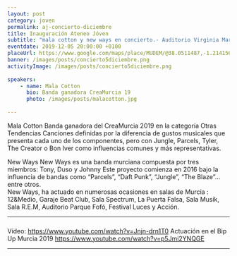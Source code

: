 ```yaml
---
layout: post
category: joven
permalink: aj-concierto-diciembre
title: Inauguración Ateneo Jóven
subtitle: "mala cotton y new ways en concierto.- Auditorio Virginia Martínez del MUDEM de Molina de Segura"
eventdate: 2019-12-05 20:00:00 +0100
placeUrl: https://www.google.com/maps/place/MUDEM/@38.0511487,-1.2141566,15z/data=!4m5!3m4!1s0x0:0xde6031502e1b4fbc!8m2!3d38.0511487!4d-1.2141566
banner: /images/posts/concierto5diciembre.png
activityImage: /images/posts/concierto5diciembre.png
     
speakers:
    - name: Mala Cotton
      bio: Banda ganadora CreaMurcia 19
      photo: /images/posts/malacotton.jpg
   
---
```

Mala Cotton 
Banda ganadora del CreaMurcia 2019 en la categoría Otras Tendencias
Canciones definidas por la diferencia de gustos musicales que presenta cada uno de los componentes, pero con Jungle, Parcels, Tyler, The Creator o Bon Iver como influencias comunes y más representativas.  

New Ways
New Ways es una banda murciana compuesta por tres miembros: Tony, Duso y Johnny Este proyecto comienza en 2016 bajo la influencia de bandas como “Parcels”, “Daft Punk”, “Jungle”, “The Blaze”... entre otros.  
New Ways, ha actuado en numerosas ocasiones en salas de Murcia : 12&Medio, Garaje Beat Club, Sala Spectrum, La Puerta Falsa, Sala Musik, Sala R.E.M, Auditorio Parque Fofó, Festival Luces y Acción.



***

### 
Vídeo: https://www.youtube.com/watch?v=Jnjn-drn1T0
Actuación en el Bip Up Murcia 2019 https://www.youtube.com/watch?v=p5Jmi2YNQGE 



***




